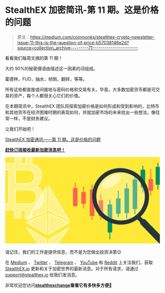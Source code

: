 # StealthEX 加密简讯-第 11 期。这是价格的问题

> 原文：<https://medium.com/coinmonks/stealthex-crypto-newsletter-issue-11-this-is-the-question-of-price-b57038146e2d?source=collection_archive---------71----------------------->

看看我们每周文摘的第 11 期！

大约 90%的秘密俚语由描述这一因素的词组成。

霍德林，FUD，抽水，倾倒，翻转，等等。

所有这些都直接或间接地与密码价格和交易有关。毕竟，大多数加密货币都是可交易的资产，每个人都很关心它们的价值。

在本期简讯中，StealthEX 团队将探索加密价格是如何形成和受到影响的，比特币和其他货币在经济困难时期的表现如何，并就加密市场的未来给出一些想法。像往常一样，不是财务建议。

让我们开始吧！

[StealthEX 加密通讯——第 11 期。这是价格的问题](https://www.getrevue.co/profile/stealthex_io/issues/stealthex-crypto-newsletter-issue-11-this-is-the-question-of-price-1178252)

[**赶快订阅接收最新加密消息吧！**](https://www.getrevue.co/profile/stealthex_io)

![](img/a8dec74f46c06605dc7b71de8edbb8cb.png)

请记住，我们的工作是提供信息，而不是为您做出投资决策😉

在 [Medium](https://stealthex-io.medium.com/) 、 [Twitter](https://twitter.com/Stealthex_io) 、 [Telegram](https://t.me/StealthEX) 、 [YouTube](https://www.youtube.com/channel/UCeES_XBesX76ge7xf1meuSw) 和 [Reddit](https://www.reddit.com/user/Stealthex_io) 上关注我们，获取 [StealthEX.io](https://stealthex.io/) 更新和关于加密世界的最新消息。对于所有请求，请通过 support@stealthex.io 给我们发消息。

非常欢迎您访问[**stealthexchange**](https://stealthex.io/)**看看它有多快多方便💛**
